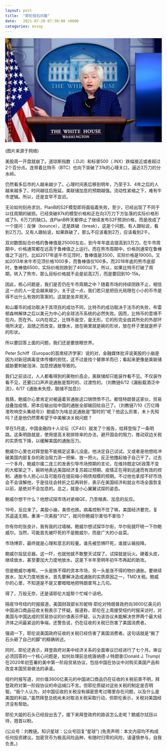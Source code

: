 ```yaml
---
layout: post
title:  "耶伦投石问路"
date:   2021-07-20 07:30:00 +0800
categories: essay
---
```


![](/images/2021/20210720.jpg)

(图片来源于网络)

美股周一开盘就崩了。道琼斯指数（.DJI）和标普500（.INX）跌幅接近或者超过2个百分点。连带着比特币（BTC）也向下突破了31k的心理关口，逼近3万刀的分水岭。

仍然看多后市的人越来越少了。心理时间表后移到明年，乃至于3、4年之后的人越来越多了。时间越往后拖延，美联储加息的预期越强。流动性紧缩之下，难有牛市逻辑。所以，还是宜早不宜迟。

无论如何刻舟求剑，PlanB的S2F模型即将面临着失败，至少，已经出现了不同于以往周期的破损。已经突破87k的模型价格和正在向3万刀下方坠落的实际价格形成了5、6万刀的缺口。连PlanB昨天都停止了继续发布S2F预测价格，而是改成了一个提问：反弹（bounce），还是跌破（break），这是个问题。有人跟帖说，看到2万刀。又有人跟帖说，如果跌破了，那么不应该看到2万，应该看到2千。

双对数图拟合价格的鲁棒值是25000左右，到今年年底会提高到3万刀。在牛市周期中，价格通常都在远高于鲁棒值之上运行。而在熊市周期中，价格则通常在鲁棒值之下运行。比如2017年底牛市见顶时，鲁棒值是3500，实际价格是19000。又如2013年末牛市见顶价格1000多，而鲁棒值仅100多。而2018年底的熊市底部时，鲁棒值6500，实际价格则跌到了4000以下。所以，如果比特币打破了周期，转入了熊市，那么目标价格就不会是前高2万，而是要回到10-15k。

因此，核心问题是，我们是否仍在牛市周期之中？随着市场的持续阴跌不止，相信这一点的人一定会越来越少。关于这一点，我们若只是把目光局限在小小的币市是得不出什么有效的答案的。这就是坐井观天。

和山寨币的成功取决于其项目的成功不同，比特币的成功取决于法币的失败，布雷顿森林解体之后以美元为中心的全球法币系统的必然失败。因而，比特币的意境不在内，而在外。以内在视之，比特币是空，是无形。它的形完全由其所处的外部环境所决定，且随之而改变。就像水，放在碗里就是碗的形状，放在杯子里就是杯子的形状。

所以要回答上面的问题，我们还是要放眼世界。

Peter Schiff（Europac的首席经济学家）说的对，金融媒体批评说美股的小崩是因为对新冠病毒变体传播的担忧，这不过是找个替罪羊而已；看起来更像是美联储威胁要刺破泡沫、加息控通胀导致的。

我们之前谈过，人人都看得到的美物价高企，美联储却只能装作看不见。不仅装作看不见，还要口口声声说通胀是暂时的、过渡性的。（刘教链6/12《漏船载酒泛中流》，6/17《通胀未失控，联储不加息》）

我猜，鲍威尔心里肯定对被逼着背通胀这口锅愤愤不已。都怪特朗普这家伙，贸易战叠加疫情，把本应输出给中国的通胀全部输回给自己了。（刘教链7/10《万亿降准吹响空头集结号》）鲍威尔为啥总说通胀是“暂时的”呢？他这么厉害，未卜先知吗？还是他仍然寄希望于中美解决关税问题？

早在5月底，中国金融四十人论坛（CF40）就发了个报告，给拜登指了一条明路。这条明路就是，使用提高关税排除率的办法，避开国会的阻力，推动双边关税的实质性下降，以缓解美国的通胀压力。

鲍威尔心里也对拜登能不能搞定这事儿没底。他决定自己试试。又或者是他想给冲破美国内部复杂的政治阻力添一把柴、放一把火。反正他撸起袖子自己干了。过去一个多月，鲍威尔接二连三的发表引导市场预期的言论，在维持既定QE政策不变的大框架之下，婉转地表达美国经济复苏超过预期、疫情正在得到迅速而有效的控制、通胀令人担心以及可能存在提前缩小购债规模的预期。不过他也拿捏不好市场会不会误解他，于是往往会转折之后再转折，表示在美国经济和就业市场全面恢复以前，是绝对不会加息的。总之，就是小心翼翼试探的姿态。

鲍威尔想干什么？他想试探市场对紧缩QE，乃至缩表、加息的反应。

19号，反应来了。美股小崩，美债也跌。病毒控制不住了嘛，美国经济要完，复苏遥遥无期。重演一次美股“312”，就问你鲍威尔害怕不害怕？

你有你的张良计，我有我的过墙梯。鲍威尔想试探华尔街，华尔街就吓唬一下你鲍威尔。当然，可能首先被吓死的不是鲍威尔，而是广大的小韭菜。

市场博弈，最终就是心理和意志的较量。谁先被恐惧吓死，谁就认输投降。

鲍威尔投鼠忌器。这一吓，也就他就不敢整天试探了。试探就是玩火。硬着头皮，继续放水，甚至要加大力度地放水。这是下半年至明年初牛市再起的助攻。

但是鲍威尔难啊，一头是跌不得的资本市场，另一头是涨不得的物价通胀。要继续放水，加大力度地放水，首先要解决造成通胀的实质原因之一，TMD关税。鲍威尔的心里，不知道是不是又要暗暗地把特朗普骂上几句。

得了，万般无奈，还是请耶伦大姐帮个忙喊个话吧。

隔夜19号纽约时报报道，美国财政部长珍妮特·耶伦对特朗普政府向3600亿美元的中国进口商品征收关税表示了怀疑。报道称，耶伦在上周接受纽约时报采访时，对美国与中国达成的贸易协议的价值表示怀疑，认为该协议未能解决世界两个最大经济体之间最紧迫的争端，还警告说，仍在征收的关税已伤害了美国消费者。

强调一下，耶伦说美国政府征收的关税已经伤害了美国消费者。这句话就是“搬了石头砸了自己的脚”的精确转述。

同时，耶伦还表示，拜登政府对美中经济关系的全面审议已经进行了七个月。审议必须回答的一个核心问题是，如何处理前总统唐纳德·J·特朗普(Donald J. Trump)在2020年初签署的美中第一阶段贸易协议，包括中国在协议中对购买美国产品和改变本国贸易做法的承诺。

纽约时报写道，对价值3600亿美元的中国进口商品仍在征收的关税前景不明，拜登政府对第一阶段协议的命运缄口不言。但耶伦质疑对这些关税的制定是否明智。“我个人认为，对中国征收的关税没有缜密思考过哪里存在问题，以及什么是美国的利益，”虽然拜登总统尚未对取消关税采取行动，但耶伦表示，关税对美国经济没有帮助。

耶伦大姐的石头已经投出去了。接下来拜登政府的路该怎么走呢？鲍威尔拭目以待，翘首以盼。

(公众号：刘教链。知识星球：公众号回复“星球”)
(免责声明：本文内容均不构成任何投资建议。加密货币为极高风险品种，有随时归零的风险，请谨慎参与，自我负责。)